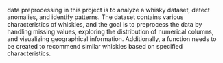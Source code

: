data preprocessing in this project is to analyze a whisky dataset, detect anomalies, and identify patterns. The dataset contains various characteristics of whiskies, and the goal is to preprocess the data by handling missing values, exploring the distribution of numerical columns, and visualizing geographical information. Additionally, a function needs to be created to recommend similar whiskies based on specified characteristics.